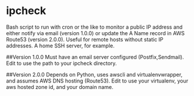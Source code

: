 # ipcheck
Bash script to run with cron or the like to monitor a public IP address and either
notify via email (version 1.0.0) or update the A Name record in AWS Route53 (version 2.0.0).
Useful for remote hosts without static IP addresses.  A home SSH server, for example.

##Version 1.0.0
Must have an email server configured (Postfix,Sendmail).
Edit to use the path to your ipcheck directory.

##Version 2.0.0
Depends on Python, uses awscli and virtualenvwrapper, and assumes AWS DNS hosting (Route53).
Edit to use your virtualenv, your aws hosted zone id, and your domain name.
